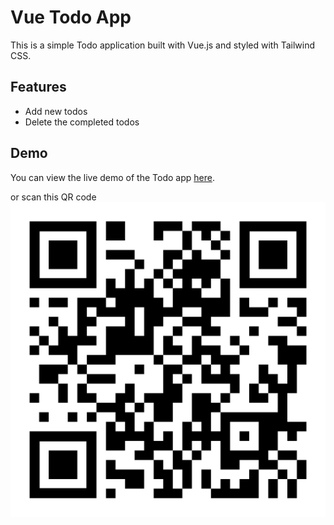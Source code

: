 # Vue Todo App

This is a simple Todo application built with Vue.js and styled with Tailwind CSS.

## Features

- Add new todos
- Delete the completed todos

## Demo

You can view the live demo of the Todo app [here](https://super-todo-app.vercel.app/).

or scan this QR code
![QR code for the site](src/assets/qr-code.svg)
